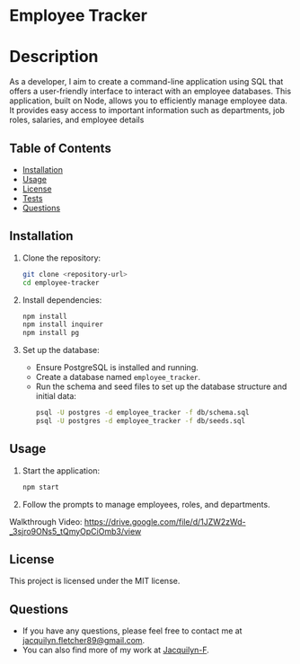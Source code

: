 # Employee Tracker

# Description

As a developer, I aim to create a command-line application using SQL that offers a user-friendly interface to interact with an employee databases. This application, built on Node, allows you to efficiently manage employee data. It provides easy access to important information such as departments, job roles, salaries, and employee details

## Table of Contents

* [Installation](#installation)
* [Usage](#usage)
* [License](#license)
* [Tests](#tests)
* [Questions](#questions)

## Installation
1. Clone the repository:
    ```bash
    git clone <repository-url>
    cd employee-tracker
    ```

2. Install dependencies:
    ```bash
    npm install
    npm install inquirer
    npm install pg
    ```

3. Set up the database:
    - Ensure PostgreSQL is installed and running.
    - Create a database named `employee_tracker`.
    - Run the schema and seed files to set up the database structure and initial data:
        ```bash
        psql -U postgres -d employee_tracker -f db/schema.sql
        psql -U postgres -d employee_tracker -f db/seeds.sql


## Usage
1. Start the application:
    ```bash
    npm start
    ```

2. Follow the prompts to manage employees, roles, and departments.

Walkthrough Video: 
https://drive.google.com/file/d/1JZW2zWd-_3sjro9ONs5_tQmyOpCiOmb3/view

## License

This project is licensed under the MIT license.


## Questions

- If you have any questions, please feel free to contact me at jacquilyn.fletcher89@gmail.com. 
- You can also find more of my work at [Jacquilyn-F](https://github.com/Jacquilyn-F).

